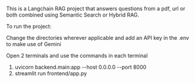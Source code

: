 This is a Langchain RAG project that answers questions from a pdf, url or both combined using Semantic Search or Hybrid RAG.

To run the project:

Change the directories wherever applicable and add an API key in the .env to make use of Gemini

Open 2 terminals and use the commands in each terminal

1. uvicorn backend.main:app --host 0.0.0.0 --port 8000
2. streamlit run frontend/app.py

